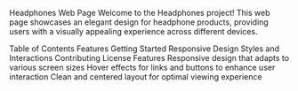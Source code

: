 Headphones Web Page
Welcome to the Headphones project! This web page showcases an elegant design for headphone products, providing users with a visually appealing experience across different devices.

Table of Contents
Features
Getting Started
Responsive Design
Styles and Interactions
Contributing
License
Features
Responsive design that adapts to various screen sizes
Hover effects for links and buttons to enhance user interaction
Clean and centered layout for optimal viewing experience
